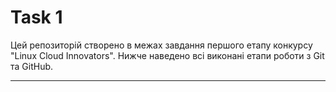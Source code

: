 # Task 1


Цей репозиторій створено в межах завдання першого етапу конкурсу "Linux Cloud Innovators". Нижче наведено всі виконані етапи роботи з Git та GitHub.

---


